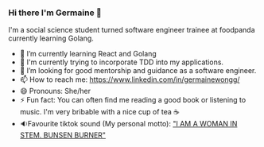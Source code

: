 ### Hi there I'm Germaine 👋

<!--
**germainewongg/germainewongg** is a ✨ _special_ ✨ repository because its `README.md` (this file) appears on your GitHub profile.

Here are some ideas to get you started:

- 🔭 I’m currently working on ...
- 🌱 I’m currently learning ...
- 👯 I’m looking to collaborate on ...
- 🤔 I’m looking for help with ...
- 💬 Ask me about ...
- 📫 How to reach me: ...
- 😄 Pronouns: ...
- ⚡ Fun fact: ...
-->

I'm a social science student turned software engineer trainee at foodpanda currently learning Golang. 

- 🌱 I’m currently learning React and Golang
- 🧪 I'm currently trying to incorporate TDD into my applications. 
- 🤔 I’m looking for good mentorship and guidance as a software engineer. 
- 📫 How to reach me: https://www.linkedin.com/in/germainewongg/
- 😄 Pronouns: She/her
- ⚡ Fun fact: You can often find me reading a good book or listening to music. I'm very bribable with a nice cup of tea ☕️
- 🔉Favourite tiktok sound (My personal motto): ["I AM A WOMAN IN STEM. BUNSEN BURNER"](https://youtube.com/shorts/NIemphceX8U?feature=share)





